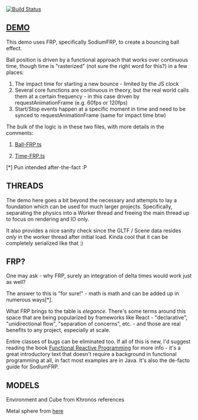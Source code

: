 [![Build Status](https://travis-ci.org/dakom/ball-bounce-frp.svg?branch=master)](https://travis-ci.org/dakom/ball-bounce-frp)

## [DEMO](https://dakom.github.io/ball-bounce-frp)

This demo uses FRP, specifically SodiumFRP, to create a bouncing ball effect.

Ball position is driven by a functional approach that works over continuous time, though time is "rasterized" (not sure the right word for this?) in a few places:

1. The impact time for starting a new bounce - limited by the JS clock 
2. Several core functions are continuous in theory, but the real world calls them at a certain frequency - in this case driven by requestAnimationFrame (e.g. 60fps or 120fps)
3. Start/Stop events happen at a specific moment in time and need to be synced to requestAnimationFrame (same for impact time btw)


The bulk of the logic is in these two files, with more details in the comments: 

1. [Ball-FRP.ts](src/app/worker/frp/Ball-FRP.ts)

2. [Time-FRP.ts](src/app/worker/frp/Time-FRP.ts)

[*] Pun intended after-the-fact :P

## THREADS

The demo here goes a bit beyond the necessary and attempts to lay a foundation which can be used for much larger projects. Specifically, separating the physics into a Worker thread and freeing the main thread up to focus on rendering and IO only. 

It also provides a nice sanity check since the GLTF / Scene data resides _only_ in the worker thread after initial load. Kinda cool that it can be completely serialized like that :)

## FRP?

One may ask - why FRP, surely an integration of delta times would work just as well?

The answer to this is "for sure!" - math is math and can be added up in numerous ways[*]. 

What FRP brings to the table is _elegance_. There's some terms around this space that are being popularized by frameworks like React - "declarative", "unidirectional flow", "separation of concerns", etc. - and those are real benefits to any project, especially at scale. 

Entire classes of bugs can be eliminated too. If all of this is new, I'd suggest reading the book [Functional Reactive Programming](https://www.manning.com/books/functional-reactive-programming) for more info - it's a great introductory text that doesn't require a background in functional programming at all, in fact most examples are in Java. It's also the de-facto guide for SodiumFRP.

## MODELS

Environment and Cube from Khronos references

Metal sphere from [here](https://sketchfab.com/models/f7340c6b9dad4b88b84e097bcd53bcd8)
